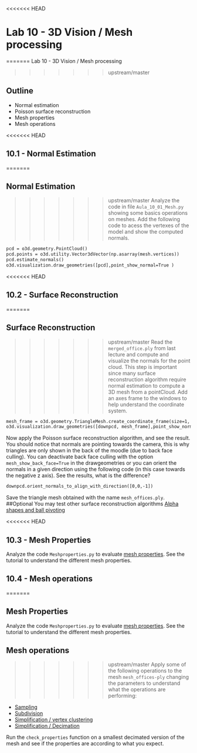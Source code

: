 <<<<<<< HEAD
# Lab 10 - 3D Vision / Mesh processing
=======
Lab 10 - 3D Vision / Mesh processing
>>>>>>> upstream/master

## Outline
* Normal estimation
* Poisson surface reconstruction
* Mesh properties
* Mesh operations


<<<<<<< HEAD
## 10.1 - Normal Estimation
=======
## Normal Estimation
>>>>>>> upstream/master
Analyze the code in file `Aula_10_01_Mesh.py` showing some basics operations on meshes.
Add the following code to acess the vertexes of the model and show the computed normals.
```html
pcd = o3d.geometry.PointCloud()
pcd.points = o3d.utility.Vector3dVector(np.asarray(mesh.vertices))
pcd.estimate_normals()
o3d.visualization.draw_geometries([pcd],point_show_normal=True )
```

<<<<<<< HEAD
## 10.2 - Surface Reconstruction
=======
## Surface Reconstruction
>>>>>>> upstream/master
Read the `merged_office.ply` from last lecture and compute and visualize the normals for the point cloud. 
This step is important since many surface reconstruction algorithm require normal estimation to compute a 3D mesh from a pointCloud.
Add an axes frame to the windows to help understand the coordinate system.
```html
mesh_frame = o3d.geometry.TriangleMesh.create_coordinate_frame(size=1, origin=[0, 0, 0])
o3d.visualization.draw_geometries([downpcd, mesh_frame],point_show_normal=True )
```

Now apply the Poisson surface reconstruction algorithm, and see the result.
You should notice that normals are pointing towards the camera, this is why triangles are only shown in the back of the moodle (due to back face culling). You can deactivate back face culling with the option `mesh_show_back_face=True` in the drawgeometries or you can orient the normals in a given direction using the following code (in this case towards the negative z axis). See the results, what is the difference?
```html
downpcd.orient_normals_to_align_with_direction([0,0,-1])
```
Save the triangle mesh obtained with the name `mesh_offices.ply`.
##Optional
You may test other surface reconstruction algorithms [Alpha shapes and ball pivoting](http://www.open3d.org/docs/release/tutorial/geometry/surface_reconstruction.html#)

<<<<<<< HEAD
## 10.3 - Mesh Properties
Analyze the code `Meshproperties.py` to evaluate [mesh properties](http://www.open3d.org/docs/release/tutorial/geometry/mesh.html#Mesh-properties). See the tutorial to understand the different mesh properties. 

## 10.4 - Mesh operations
=======
## Mesh Properties
Analyze the code `Meshproperties.py` to evaluate [mesh properties](http://www.open3d.org/docs/release/tutorial/geometry/mesh.html#Mesh-properties). See the tutorial to understand the different mesh properties. 

## Mesh operations
>>>>>>> upstream/master
Apply some of the following operations to the mesh `mesh_offices-ply` changing the parameters to understand what the operations are performing:
* [Sampling](http://www.open3d.org/docs/release/tutorial/geometry/mesh.html#Sampling)
* [Subdivision](http://www.open3d.org/docs/release/tutorial/geometry/mesh.html#Mesh-subdivision )
* [Simplification / vertex clustering](http://www.open3d.org/docs/release/tutorial/geometry/mesh.html#Vertex-clustering)
* [Simplification / Decimation](http://www.open3d.org/docs/release/tutorial/geometry/mesh.html#Mesh-decimation)

Run the `check_properties` function on a smallest decimated version of the mesh and see if the properties are according to what you expect.
